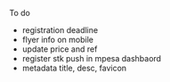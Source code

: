 To do

- registration deadline
- flyer info on mobile
- update price and ref
- register stk push in mpesa dashbaord
- metadata title, desc, favicon
